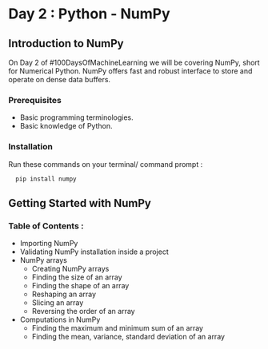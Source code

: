 # Day 2 : Python - NumPy
## Introduction to NumPy

On Day 2 of #100DaysOfMachineLearning we will be covering NumPy, short for Numerical Python. NumPy offers fast and robust interface to store and operate on dense data buffers.

### Prerequisites
* Basic programming terminologies.
* Basic knowledge of Python.

### Installation 
Run these commands on your terminal/ command prompt :
```shell
  pip install numpy
```
## Getting Started with NumPy 
### Table of Contents :
* Importing NumPy
* Validating NumPy installation inside a project
* NumPy arrays
  * Creating NumPy arrays
  * Finding the size of an array
  * Finding the shape of an array
  * Reshaping an array
  * Slicing an array
  * Reversing the order of an array
* Computations in NumPy
  * Finding the maximum and minimum sum of an array
  * Finding the mean, variance, standard deviation of an array



